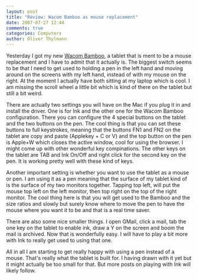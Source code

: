 ```yaml
---
layout: post
title: "Review: Wacom Bamboo as mouse replacement"
date: 2007-07-27 12:44
comments: true
categories: Computers
author: Oliver Thylmann
---
```












Yesterday I got my new [Wacom Bamboo](http://www.wacom-europe.com/bamboo/?lang=de), a tablet that is ment to be a mouse replacement and I have to admit that it actually is. The biggest switch seems to be that I need to get used to holding a pen in the left hand and moving around on the screens with my left hand, instead of with my mouse on the right. At the moment I actually have both sitting at my laptop which is cool. I am missing the scroll wheel a little bit which is kind of there on the tablet but still a bit weird.

There are actually two settings you will have on the Mac if you plug it in and install the driver. One is for Ink and the other one for the Wacom Bamboo configuration. There you can configure the 4 special buttons on the tablet and the two buttons on the pen. The cool thing is that you can set these buttons to full keystrokes, meaning that the buttons FN1 and FN2 on the tablet are copy and paste (Applekey + C or V) and the top button on the pen is Apple+W which closes the active window, cool for using the browser. I might come up with other wonderful key compinations. The other keys on the tablet are TAB and Ink On/Off and right click for the second key on the pen. It is working pretty well with these kind of keys.

Another important setting is whether you want to use the tablet as a mouse or pen. I am using it as a pen meaning that the surface of my tablet kind of is the surface of my two monitors together. Tapping top left, will put the mouse top left on the left monitor, then top right on the top of the right monitor. The cool thing here is that you will get used to the Bamboo and the size ratios and slowly but surely know where to move the pen to have the mouse where you want it to be and that is a real time saver.

There are also some nice smaller things. I open GMail, click a mail, tab the one key on the tablet to enable ink, draw a Y on the screen and boom the mail is archived. Now that is wonderfully easy. I will have to play a bit more with Ink to really get used to using that one.

All in all I am starting to get really happy with using a pen instead of a mouse. That's really what the tablet is built for. I having drawn with it yet but it might actually be too small for that. But more posts on playing with Ink will likely follow.


